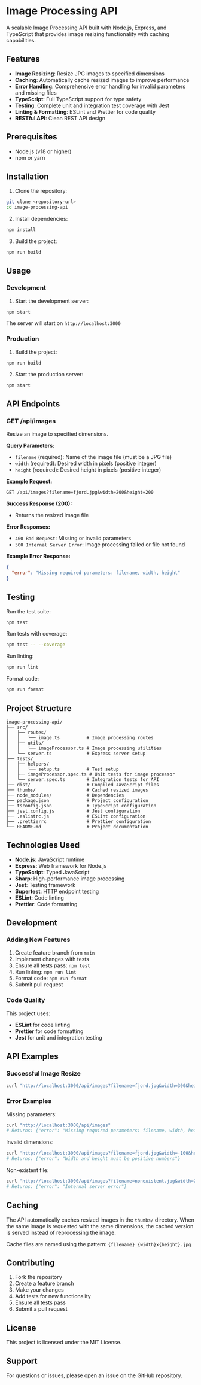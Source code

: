 # Image Processing API

A scalable Image Processing API built with Node.js, Express, and TypeScript that provides image resizing functionality with caching capabilities.

## Features

- **Image Resizing**: Resize JPG images to specified dimensions
- **Caching**: Automatically cache resized images to improve performance
- **Error Handling**: Comprehensive error handling for invalid parameters and missing files
- **TypeScript**: Full TypeScript support for type safety
- **Testing**: Complete unit and integration test coverage with Jest
- **Linting & Formatting**: ESLint and Prettier for code quality
- **RESTful API**: Clean REST API design

## Prerequisites

- Node.js (v18 or higher)
- npm or yarn

## Installation

1. Clone the repository:
```bash
git clone <repository-url>
cd image-processing-api
```

2. Install dependencies:
```bash
npm install
```

3. Build the project:
```bash
npm run build
```

## Usage

### Development

1. Start the development server:
```bash
npm start
```

The server will start on `http://localhost:3000`

### Production

1. Build the project:
```bash
npm run build
```

2. Start the production server:
```bash
npm start
```

## API Endpoints

### GET /api/images

Resize an image to specified dimensions.

**Query Parameters:**
- `filename` (required): Name of the image file (must be a JPG file)
- `width` (required): Desired width in pixels (positive integer)
- `height` (required): Desired height in pixels (positive integer)

**Example Request:**
```
GET /api/images?filename=fjord.jpg&width=200&height=200
```

**Success Response (200):**
- Returns the resized image file

**Error Responses:**
- `400 Bad Request`: Missing or invalid parameters
- `500 Internal Server Error`: Image processing failed or file not found

**Example Error Response:**
```json
{
  "error": "Missing required parameters: filename, width, height"
}
```

## Testing

Run the test suite:
```bash
npm test
```

Run tests with coverage:
```bash
npm test -- --coverage
```

Run linting:
```bash
npm run lint
```

Format code:
```bash
npm run format
```

## Project Structure

```
image-processing-api/
├── src/
│   ├── routes/
│   │   └── image.ts          # Image processing routes
│   ├── utils/
│   │   └── imageProcessor.ts # Image processing utilities
│   └── server.ts             # Express server setup
├── tests/
│   ├── helpers/
│   │   └── setup.ts          # Test setup
│   ├── imageProcessor.spec.ts # Unit tests for image processor
│   └── server.spec.ts        # Integration tests for API
├── dist/                     # Compiled JavaScript files
├── thumbs/                   # Cached resized images
├── node_modules/             # Dependencies
├── package.json              # Project configuration
├── tsconfig.json             # TypeScript configuration
├── jest.config.js            # Jest configuration
├── .eslintrc.js              # ESLint configuration
├── .prettierrc               # Prettier configuration
└── README.md                 # Project documentation
```

## Technologies Used

- **Node.js**: JavaScript runtime
- **Express**: Web framework for Node.js
- **TypeScript**: Typed JavaScript
- **Sharp**: High-performance image processing
- **Jest**: Testing framework
- **Supertest**: HTTP endpoint testing
- **ESLint**: Code linting
- **Prettier**: Code formatting

## Development

### Adding New Features

1. Create feature branch from `main`
2. Implement changes with tests
3. Ensure all tests pass: `npm test`
4. Run linting: `npm run lint`
5. Format code: `npm run format`
6. Submit pull request

### Code Quality

This project uses:
- **ESLint** for code linting
- **Prettier** for code formatting
- **Jest** for unit and integration testing

## API Examples

### Successful Image Resize
```bash
curl "http://localhost:3000/api/images?filename=fjord.jpg&width=300&height=200"
```

### Error Examples

Missing parameters:
```bash
curl "http://localhost:3000/api/images"
# Returns: {"error": "Missing required parameters: filename, width, height"}
```

Invalid dimensions:
```bash
curl "http://localhost:3000/api/images?filename=fjord.jpg&width=-100&height=200"
# Returns: {"error": "Width and height must be positive numbers"}
```

Non-existent file:
```bash
curl "http://localhost:3000/api/images?filename=nonexistent.jpg&width=200&height=200"
# Returns: {"error": "Internal server error"}
```

## Caching

The API automatically caches resized images in the `thumbs/` directory. When the same image is requested with the same dimensions, the cached version is served instead of reprocessing the image.

Cache files are named using the pattern: `{filename}_{width}x{height}.jpg`

## Contributing

1. Fork the repository
2. Create a feature branch
3. Make your changes
4. Add tests for new functionality
5. Ensure all tests pass
6. Submit a pull request

## License

This project is licensed under the MIT License.

## Support

For questions or issues, please open an issue on the GitHub repository.
